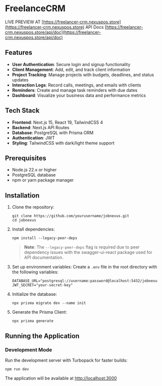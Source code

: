# FreelanceCRM
LIVE PREVIEW  AT [https://freelancer-crm.nexuspos.store](https://freelancer-crm.nexuspos.store)
API Docs [https://freelancer-crm.nexuspos.store/api/doc](https://freelancer-crm.nexuspos.store/api/doc)
## Features

- **User Authentication**: Secure login and signup functionality
- **Client Management**: Add, edit, and track client information
- **Project Tracking**: Manage projects with budgets, deadlines, and status updates
- **Interaction Logs**: Record calls, meetings, and emails with clients
- **Reminders**: Create and manage task reminders with due dates
- **Dashboard**: Visualize your business data and performance metrics

## Tech Stack

- **Frontend**: Next.js 15, React 19, TailwindCSS 4
- **Backend**: Next.js API Routes
- **Database**: PostgreSQL with Prisma ORM
- **Authentication**: JWT
- **Styling**: TailwindCSS with dark/light theme support

## Prerequisites

- Node.js 22.x or higher
- PostgreSQL database
- npm or yarn package manager

## Installation

1. Clone the repository:
   ```
   git clone https://github.com/yourusername/jobnexus.git
   cd jobnexus
   ```

2. Install dependencies:
   ```
   npm install --legacy-peer-deps
   ```
   > **Note**: The `--legacy-peer-deps` flag is required due to peer dependency issues with the swagger-ui-react package used for API documentation.

3. Set up environment variables:
   Create a `.env` file in the root directory with the following variables:
   ```
   DATABASE_URL="postgresql://username:password@localhost:5432/jobnexus"
   JWT_SECRET="your-secret-key"
   ```

4. Initialize the database:
   ```
   npx prisma migrate dev --name init
   ```
5. Generate the Prisma Client:
   ```
   npx prisma generate
   ```
   
## Running the Application

### Development Mode

Run the development server with Turbopack for faster builds:
```
npm run dev
```

The application will be available at [http://localhost:3000](http://localhost:3000)

